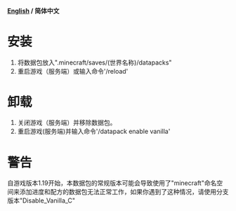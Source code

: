 #### [English](https://github.com/FeedMincPls/Disable-Vanilla-Advancements-and-Recipes/blob/main/README.md) / 简体中文

# 安装
1. 将数据包放入".minecraft/saves/(世界名称)/datapacks"
2. 重启游戏（服务端）或输入命令'/reload'
# 卸载
1. 关闭游戏（服务端）并移除数据包。
2. 重启游戏(服务端)并输入命令'/datapack enable vanilla'
# 警告
自游戏版本1.19开始，本数据包的常规版本可能会导致使用了"minecraft"命名空间来添加进度和配方的数据包无法正常工作，如果你遇到了这种情况，请使用分支版本"Disable_Vanilla_C"
